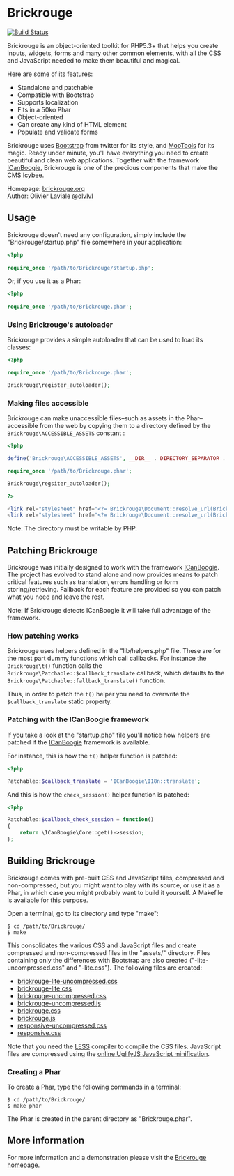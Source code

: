 Brickrouge
==========

[![Build Status](https://secure.travis-ci.org/ICanBoogie/Brickrouge.png?branch=master)](http://travis-ci.org/ICanBoogie/Brickrouge)

Brickrouge is an object-oriented toolkit for PHP5.3+ that helps you create inputs, widgets,
forms and many other common elements, with all the CSS and JavaScript needed to make them
beautiful and magical.

Here are some of its features:

* Standalone and patchable
* Compatible with Bootstrap
* Supports localization
* Fits in a 50ko Phar
* Object-oriented
* Can create any kind of HTML element
* Populate and validate forms

Brickrouge uses [Bootstrap](http://twitter.github.com/bootstrap/) from
twitter for its style, and [MooTools](http://mootools.net/) for its magic. Ready under minute,
you'll have everything you need to create beautiful and clean web applications. Together with the
framework [ICanBoogie](http://icanboogie.org/), Brickrouge is one of the
precious components that make the CMS [Icybee](http://icybee.org/).

Homepage: [brickrouge.org](http://brickrouge.org/)  
Author: Olivier Laviale [@olvlvl](https://twitter.com/olvlvl)




Usage
-----

Brickrouge doesn't need any configuration, simply include the "Brickrouge/startup.php" file
somewhere in your application:

```php
<?php
	
require_once '/path/to/Brickrouge/startup.php';
```
	
Or, if you use it as a Phar:

```php
<?php
	
require_once '/path/to/Brickrouge.phar';
```



### Using Brickrouge's autoloader

Brickrouge provides a simple autoloader that can be used to load its classes:

```php
<?php

require_once '/path/to/Brickrouge.phar';

Brickrouge\register_autoloader();
```

	
	
### Making files accessible

Brickrouge can make unaccessible files–such as assets in the Phar–accessible from the web by
copying them to a directory defined by the `Brickrouge\ACCESSIBLE_ASSETS` constant :

```php
<?php

define('Brickrouge\ACCESSIBLE_ASSETS', __DIR__ . DIRECTORY_SEPARATOR . 'public' . DIRECTORY_SEPARATOR);

require_once '/path/to/Brickrouge.phar';

Brickrouge\regsiter_autoloader();

?>

<link rel="stylesheet" href="<?= Brickrouge\Document::resolve_url(Brickrouge\ASSETS . 'brickrouge.css') ?>" type="text/css">
<link rel="stylesheet" href="<?= Brickrouge\Document::resolve_url(Brickrouge\ASSETS . 'responsive.css') ?>" type="text/css">
```

Note: The directory must be writable by PHP.




Patching Brickrouge
-------------------

Brickrouge was initially designed to work with the framework
[ICanBoogie](https://github.com/ICanBoogie/ICanBoogie). The project has evolved to
stand alone and now provides means to patch critical features such as translation, errors handling
or form storing/retrieving. Fallback for each feature are provided so you can patch what you need
and leave the rest.

Note: If Brickrouge detects ICanBoogie it will take full advantage of the framework.




### How patching works

Brickrouge uses helpers defined in the "lib/helpers.php" file. These are for the most part dummy
functions which call callbacks. For instance the `Brickrouge\t()` function calls the
`Brickrouge\Patchable::$callback_translate` callback, which defaults to the
`Brickrouge\Patchable::fallback_translate()` function.

Thus, in order to patch the `t()` helper you need to overwrite the `$callback_translate`
static property.




### Patching with the ICanBoogie framework

If you take a look at the "startup.php" file you'll notice how helpers are patched
if the [ICanBoogie](https://github.com/ICanBoogie/ICanBoogie) framework is available.

For instance, this is how the `t()` helper function is patched:

```php
<?php

Patchable::$callback_translate = 'ICanBoogie\I18n::translate';
```
	
And this is how the `check_session()` helper function is patched:

```php
<?php

Patchable::$callback_check_session = function()
{
	return \ICanBoogie\Core::get()->session;
};
```




Building Brickrouge
-------------------

Brickrouge comes with pre-built CSS and JavaScript files, compressed and non-compressed, but you
might want to play with its source, or use it as a Phar, in which case you might probably want
to build it yourself. A Makefile is available for this purpose.

Open a terminal, go to its directory and type "make":

	$ cd /path/to/Brickrouge/
	$ make

This consolidates the various CSS and JavaScript files and create compressed and non-compressed
files in the "assets/" directory. Files containing only the differences with Bootstrap
are also created ("-lite-uncompressed.css" and "-lite.css"). The following files are created:

* [brickrouge-lite-uncompressed.css](https://github.com/ICanBoogie/Brickrouge/blob/master/assets/brickrouge-lite-uncompressed.css)
* [brickrouge-lite.css](https://github.com/ICanBoogie/Brickrouge/blob/master/assets/brickrouge-lite.css)
* [brickrouge-uncompressed.css](https://github.com/ICanBoogie/Brickrouge/blob/master/assets/brickrouge-uncompressed.css)
* [brickrouge-uncompressed.js](https://github.com/ICanBoogie/Brickrouge/blob/master/assets/brickrouge-uncompressed.js)
* [brickrouge.css](https://github.com/ICanBoogie/Brickrouge/blob/master/assets/brickrouge.css)
* [brickrouge.js](https://github.com/ICanBoogie/Brickrouge/blob/master/assets/brickrouge.js)
* [responsive-uncompressed.css](https://github.com/ICanBoogie/Brickrouge/blob/master/assets/responsive-uncompressed.css)
* [responsive.css](https://github.com/ICanBoogie/Brickrouge/blob/master/assets/responsive.css)

Note that you need the [LESS](http://lesscss.org/) compiler to compile the CSS files. JavaScript
files are compressed using the [online UglifyJS JavaScript minification](http://marijnhaverbeke.nl/uglifyjs/).




### Creating a Phar

To create a Phar, type the following commands in a terminal:

	$ cd /path/to/Brickrouge/
	$ make phar

The Phar is created in the parent directory as "Brickrouge.phar".




More information
----------------

For more information and a demonstration please visit the [Brickrouge homepage](http://brickrouge.org/).